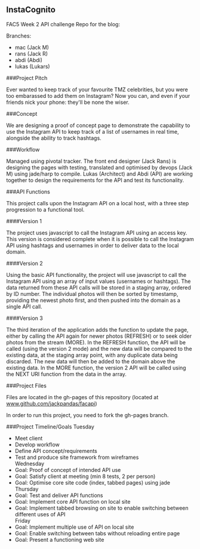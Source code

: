 ## InstaCognito

FAC5 Week 2 API challenge
Repo for the blog:

Branches:
- mac (Jack M)
- rans (Jack R)
- abdi (Abdi)
- lukas (Lukars)

###Project Pitch

Ever wanted to keep track of your favourite TMZ celebrities, but you were too embarassed to add them on Instagram? Now you can, and even if your friends nick your phone: they'll be none the wiser.

###Concept

We are designing a proof of concept page to demonstrate the capability to use the Instagram API to keep track of a list of usernames in real time, alongside the ability to track hashtags.

###Workflow

Managed using pivotal tracker. The front end designer (Jack Rans) is designing the pages with testing, translated and optimised by devops (Jack M) using jade/harp to compile. Lukas (Architect) and Abdi (API) are working together to design the requirements for the API and test its functionality.

###API Functions

This project calls upon the Instagram API on a local host, with a three step progression to a functional tool.

####Version 1

The project uses javascript to call the Instagram API using an access key. This version is considered complete when it is possible to call the Instagram API using hashtags and usernames in order to deliver data to the local domain.

####Version 2

Using the basic API functionality, the project will use javascript to call the Instagram API using an array of input values (usernames or hashtags). The data returned from these API calls will be stored in a staging array, ordered by ID number. The individual photos will then be sorted by timestamp, providing the newest photo first, and then pushed into the domain as a single API call.

####Version 3

The third iteration of the application adds the function to update the page, either by calling the API again for newer photos (REFRESH) or to seek older photos from the stream (MORE). In the REFRESH function, the API will be called (using the version 2 mode) and the new data will be compared to the existing data, at the staging array point, with any duplicate data being discarded. The new data will then be added to the domain above the existing data. In the MORE function, the version 2 API will be called using the NEXT URI function from the data in the array. 

###Project Files

Files are located in the gh-pages of this repository (located at www.github.com/jackpandas/facapi)

In order to run this project, you need to fork the gh-pages branch.

###Project Timeline/Goals
Tuesday
- Meet client
- Develop workflow
- Define API concept/requirements
- Test and produce site framework from wireframes  
Wednesday
- Goal: Proof of concept of intended API use
- Goal: Satisfy client at meeting (min 8 tests, 2 per person)
- Goal: Optimise core site code (index, tabbed pages) using jade  
Thursday
- Goal: Test and deliver API functions
- Goal: Implement core API function on local site
- Goal: Implement tabbed browsing on site to enable switching between different uses of API  
Friday
- Goal: Implement multiple use of API on local site
- Goal: Enable switching between tabs without reloading entire page
- Goal: Present a functioning web site